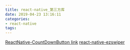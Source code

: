 ```yaml
---
title: react-native_第三方库
date: 2019-04-23 13:16:11
categories:
- react-native
tags:
---
```


[ReactNative-CountDownButton link](https://github.com/kkkelicheng/ReactNative-CountDownButton)
[react-native-ezswiper](<https://github.com/easyui/react-native-ezswiper>)

